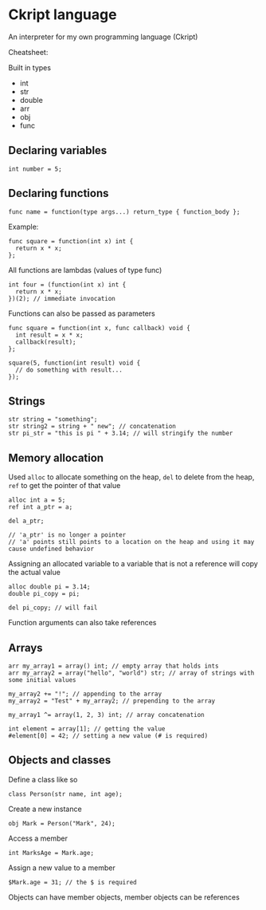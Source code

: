 # Ckript language
An interpreter for my own programming language (Ckript)

Cheatsheet:

Built in types

* int
* str
* double
* arr
* obj
* func

## Declaring variables

```
int number = 5;
```

## Declaring functions

```
func name = function(type args...) return_type { function_body };
```

Example:

```
func square = function(int x) int {
  return x * x;
};
```

All functions are lambdas (values of type func)

```
int four = (function(int x) int {
  return x * x;
})(2); // immediate invocation
```

Functions can also be passed as parameters

```
func square = function(int x, func callback) void {
  int result = x * x;
  callback(result);
};

square(5, function(int result) void {
  // do something with result...
});

```

## Strings

```
str string = "something";
str string2 = string + " new"; // concatenation
str pi_str = "this is pi " + 3.14; // will stringify the number
```

## Memory allocation

Used ``alloc`` to allocate something on the heap, ``del`` to delete from the heap, ``ref`` to get the pointer of that value

```
alloc int a = 5;
ref int a_ptr = a;

del a_ptr;

// 'a_ptr' is no longer a pointer
// 'a' points still points to a location on the heap and using it may cause undefined behavior
```

Assigning an allocated variable to a variable that is not a reference will copy the actual value

```
alloc double pi = 3.14;
double pi_copy = pi;

del pi_copy; // will fail
```

Function arguments can also take references

## Arrays

```
arr my_array1 = array() int; // empty array that holds ints
arr my_array2 = array("hello", "world") str; // array of strings with some initial values

my_array2 += "!"; // appending to the array
my_array2 = "Test" + my_array2; // prepending to the array

my_array1 ^= array(1, 2, 3) int; // array concatenation

int element = array[1]; // getting the value
#element[0] = 42; // setting a new value (# is required)

```

## Objects and classes

Define a class like so

```
class Person(str name, int age);
```

Create a new instance

```
obj Mark = Person("Mark", 24);
```

Access a member

```
int MarksAge = Mark.age;
```

Assign a new value to a member

```
$Mark.age = 31; // the $ is required
```

Objects can have member objects, member objects can be references
